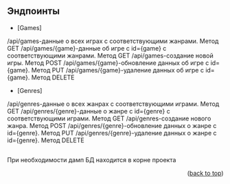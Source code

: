 ## Эндпоинты

* [Games]

/api/games-данные о всех играх с соответствующими жанрами. Метод GET
/api/games/{game}-данные об игре с id={game} с соответствующими жанрами. Метод GET
/api/games-создание новой игры. Метод POST
/api/games/{game}-обновление данных об игре с id={game}. Метод PUT
/api/games/{game}-удаление данных об игре с id={game}. Метод DELETE

* [Genres]

/api/genres-данные о всех жанрах с соответствующими играми. Метод GET
/api/genres/{genre}-данные о жанре с id={genre} с соответствующими играми. Метод GET
/api/genres-создание нового жанра. Метод POST
/api/genres/{genre}-обновление данных о жанре с id={genre}. Метод PUT
/api/genres/{genre}-удаление данных о жанре с id={genre}. Метод DELETE

##

При необходимости дамп БД находится в корне проекта

<p align="right">(<a href="#top">back to top</a>)</p>
